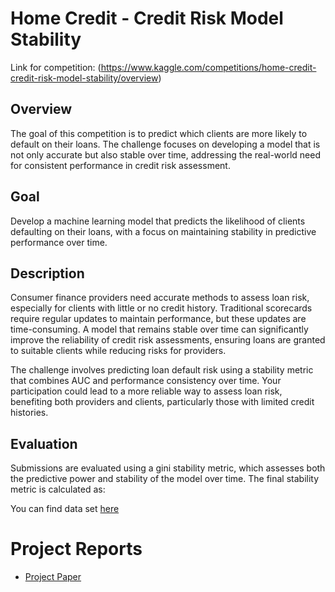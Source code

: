 # Home Credit - Credit Risk Model Stability

Link for competition: (https://www.kaggle.com/competitions/home-credit-credit-risk-model-stability/overview)

## Overview
The goal of this competition is to predict which clients are more likely to default on their loans. The challenge focuses on developing a model that is not only accurate but also stable over time, addressing the real-world need for consistent performance in credit risk assessment.

## Goal
Develop a machine learning model that predicts the likelihood of clients defaulting on their loans, with a focus on maintaining stability in predictive performance over time.

## Description
Consumer finance providers need accurate methods to assess loan risk, especially for clients with little or no credit history. Traditional scorecards require regular updates to maintain performance, but these updates are time-consuming. A model that remains stable over time can significantly improve the reliability of credit risk assessments, ensuring loans are granted to suitable clients while reducing risks for providers.

The challenge involves predicting loan default risk using a stability metric that combines AUC and performance consistency over time. Your participation could lead to a more reliable way to assess loan risk, benefiting both providers and clients, particularly those with limited credit histories.

## Evaluation
Submissions are evaluated using a gini stability metric, which assesses both the predictive power and stability of the model over time. The final stability metric is calculated as:

You can find data set [here](https://www.kaggle.com/competitions/home-credit-credit-risk-model-stability/data)

# Project Reports

- [Project Paper](Group)
